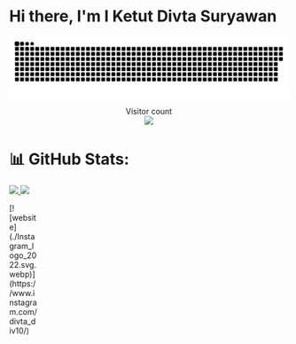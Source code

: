 # Hi there, I'm I Ketut Divta Suryawan

<p align="center">
<a href=#><img src="contributions.svg"></a>
  </p>
<p align="center"> 
  Visitor count<br>
  <img src="https://profile-counter.glitch.me/Divta-Suryawan/count.svg" />
</p>

# 📊 GitHub Stats:

<p align="left">
<a href="https://github.com/Divta-Suryawan">
  <img height="180em" src="https://github-readme-stats-eight-theta.vercel.app/api?username=Divta-Suryawan&show_icons=true&theme=radical&include_all_commits=true&count_private=true"/>
  <img height="180em" src="https://github-readme-stats-eight-theta.vercel.app/api/top-langs/?username=Divta-Suryawan&layout=compact&langs_count=8&theme=radical"/>
</a>
</p>
<div align='left' style="width:50px;height:50px;">
[![website](./Instagram_logo_2022.svg.webp)](https://www.instagram.com/divta_div10/)
</div>


[webdev]: https://github.com/Divta-Suryawan
